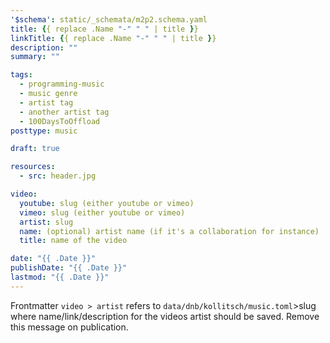 ```yaml
---
'$schema': static/_schemata/m2p2.schema.yaml
title: {{ replace .Name "-" " " | title }}
linkTitle: {{ replace .Name "-" " " | title }}
description: ""
summary: ""

tags:
  - programming-music
  - music genre
  - artist tag
  - another artist tag
  - 100DaysToOffload
posttype: music

draft: true

resources:
  - src: header.jpg

video:
  youtube: slug (either youtube or vimeo)
  vimeo: slug (either youtube or vimeo)
  artist: slug
  name: (optional) artist name (if it's a collaboration for instance)
  title: name of the video

date: "{{ .Date }}"
publishDate: "{{ .Date }}"
lastmod: "{{ .Date }}"
---
```


Frontmatter `video > artist` refers to `data/dnb/kollitsch/music.toml`>slug where name/link/description for the videos artist should be saved. Remove this message on publication.
